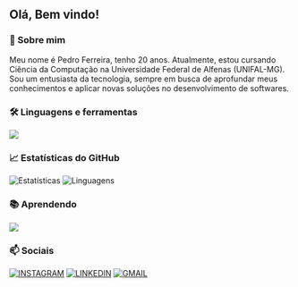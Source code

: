 ## Olá, Bem vindo!

### 🚀 Sobre mim
Meu nome é Pedro Ferreira, tenho 20 anos. Atualmente, estou cursando Ciência da Computação na Universidade Federal de Alfenas (UNIFAL-MG).
Sou um entusiasta da tecnologia, sempre em busca de aprofundar meus conhecimentos e aplicar novas soluções no desenvolvimento de softwares.

### 🛠️ Linguagens e ferramentas
<img src="https://skillicons.dev/icons?i=c,cs,js,html,css,linux,ps" />

### 📈 Estatísticas do GitHub
![Estatísticas](https://github-readme-stats.vercel.app/api?username=PedroFerreira5&show_icons=true&theme=tokyonight)                 ![Linguagens](https://github-readme-stats.vercel.app/api/top-langs/?username=PedroFerreira5&layout=compact&theme=tokyonight)






### 📚 Aprendendo
<img src="https://skillicons.dev/icons?i=cpp,py,java" />

### 📫 Sociais
[![INSTAGRAM](https://skillicons.dev/icons?i=instagram)](https://www.instagram.com/pedroferreirap_/)
[![LINKEDIN](https://go-skill-icons.vercel.app/api/icons?i=linkedin)](https://www.linkedin.com/in/pedro-ferreira-prado-694251273/)
[![GMAIL](https://skillicons.dev/icons?i=gmail)](mailto:pedroferreirap05@gmail.com)
